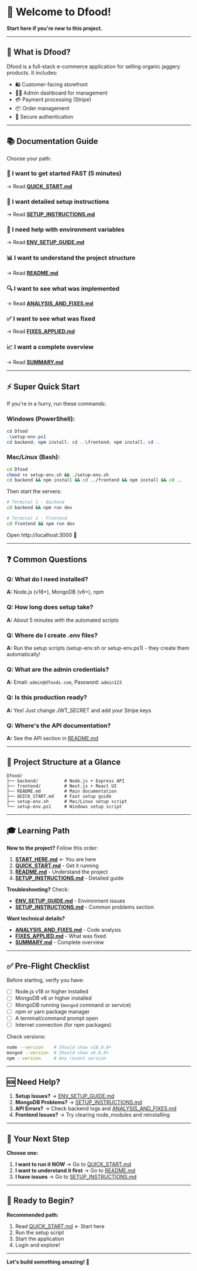 # 👋 Welcome to Dfood!

**Start here if you're new to this project.**

---

## 🎯 What is Dfood?

Dfood is a full-stack e-commerce application for selling organic jaggery products. It includes:
- 🛍️ Customer-facing storefront
- 👨‍💼 Admin dashboard for management
- 💳 Payment processing (Stripe)
- 📦 Order management
- 🔐 Secure authentication

---

## 📚 Documentation Guide

Choose your path:

### 🚀 I want to get started FAST (5 minutes)
→ Read **[QUICK_START.md](./QUICK_START.md)**

### 📖 I want detailed setup instructions
→ Read **[SETUP_INSTRUCTIONS.md](./SETUP_INSTRUCTIONS.md)**

### 🔧 I need help with environment variables
→ Read **[ENV_SETUP_GUIDE.md](./ENV_SETUP_GUIDE.md)**

### 📊 I want to understand the project structure
→ Read **[README.md](./README.md)**

### 🔍 I want to see what was implemented
→ Read **[ANALYSIS_AND_FIXES.md](./ANALYSIS_AND_FIXES.md)**

### ✅ I want to see what was fixed
→ Read **[FIXES_APPLIED.md](./FIXES_APPLIED.md)**

### 📈 I want a complete overview
→ Read **[SUMMARY.md](./SUMMARY.md)**

---

## ⚡ Super Quick Start

If you're in a hurry, run these commands:

### Windows (PowerShell):
```powershell
cd Dfood
.\setup-env.ps1
cd backend; npm install; cd ..\frontend; npm install; cd ..
```

### Mac/Linux (Bash):
```bash
cd Dfood
chmod +x setup-env.sh && ./setup-env.sh
cd backend && npm install && cd ../frontend && npm install && cd ..
```

Then start the servers:
```bash
# Terminal 1 - Backend
cd backend && npm run dev

# Terminal 2 - Frontend
cd frontend && npm run dev
```

Open http://localhost:3000 🎉

---

## ❓ Common Questions

### Q: What do I need installed?
**A:** Node.js (v18+), MongoDB (v6+), npm

### Q: How long does setup take?
**A:** About 5 minutes with the automated scripts

### Q: Where do I create .env files?
**A:** Run the setup scripts (setup-env.sh or setup-env.ps1) - they create them automatically!

### Q: What are the admin credentials?
**A:** Email: `admin@dfoods.com`, Password: `admin123`

### Q: Is this production ready?
**A:** Yes! Just change JWT_SECRET and add your Stripe keys

### Q: Where's the API documentation?
**A:** See the API section in [README.md](./README.md)

---

## 📁 Project Structure at a Glance

```
Dfood/
├── backend/          # Node.js + Express API
├── frontend/         # Next.js + React UI
├── README.md         # Main documentation
├── QUICK_START.md    # Fast setup guide
├── setup-env.sh      # Mac/Linux setup script
└── setup-env.ps1     # Windows setup script
```

---

## 🎓 Learning Path

**New to the project?** Follow this order:

1. **[START_HERE.md](./START_HERE.md)** ← You are here
2. **[QUICK_START.md](./QUICK_START.md)** - Get it running
3. **[README.md](./README.md)** - Understand the project
4. **[SETUP_INSTRUCTIONS.md](./SETUP_INSTRUCTIONS.md)** - Detailed guide

**Troubleshooting?** Check:
- **[ENV_SETUP_GUIDE.md](./ENV_SETUP_GUIDE.md)** - Environment issues
- **[SETUP_INSTRUCTIONS.md](./SETUP_INSTRUCTIONS.md)** - Common problems section

**Want technical details?**
- **[ANALYSIS_AND_FIXES.md](./ANALYSIS_AND_FIXES.md)** - Code analysis
- **[FIXES_APPLIED.md](./FIXES_APPLIED.md)** - What was fixed
- **[SUMMARY.md](./SUMMARY.md)** - Complete overview

---

## ✅ Pre-Flight Checklist

Before starting, verify you have:

- [ ] Node.js v18 or higher installed
- [ ] MongoDB v6 or higher installed
- [ ] MongoDB running (`mongod` command or service)
- [ ] npm or yarn package manager
- [ ] A terminal/command prompt open
- [ ] Internet connection (for npm packages)

Check versions:
```bash
node --version    # Should show v18.0.0+
mongod --version  # Should show v6.0.0+
npm --version     # Any recent version
```

---

## 🆘 Need Help?

1. **Setup Issues?** → [ENV_SETUP_GUIDE.md](./ENV_SETUP_GUIDE.md)
2. **MongoDB Problems?** → [SETUP_INSTRUCTIONS.md](./SETUP_INSTRUCTIONS.md#common-issues)
3. **API Errors?** → Check backend logs and [ANALYSIS_AND_FIXES.md](./ANALYSIS_AND_FIXES.md)
4. **Frontend Issues?** → Try clearing node_modules and reinstalling

---

## 🎯 Your Next Step

**Choose one:**

1. **I want to run it NOW** → Go to [QUICK_START.md](./QUICK_START.md)
2. **I want to understand it first** → Go to [README.md](./README.md)
3. **I have issues** → Go to [SETUP_INSTRUCTIONS.md](./SETUP_INSTRUCTIONS.md)

---

## 🚀 Ready to Begin?

**Recommended path:**
1. Read [QUICK_START.md](./QUICK_START.md) ← Start here
2. Run the setup script
3. Start the application
4. Login and explore!

---

**Let's build something amazing! 🎉**

